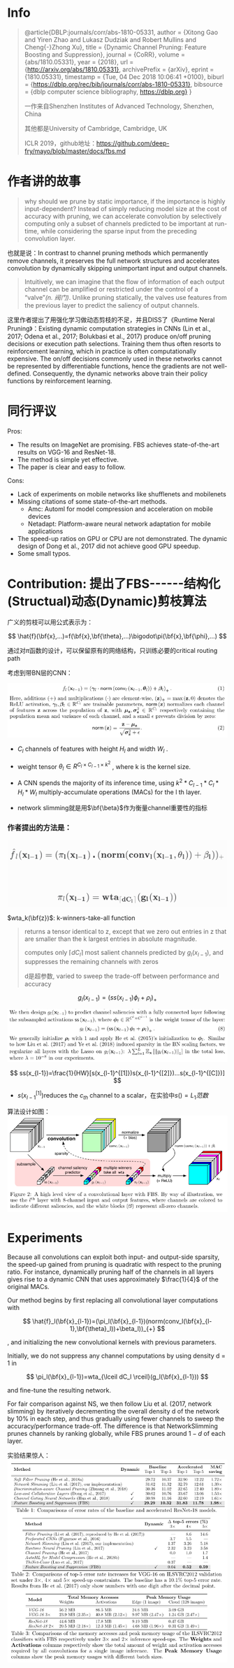 # Info

> @article{DBLP:journals/corr/abs-1810-05331,
>   author    = {Xitong Gao and
>                Yiren Zhao and
>                Lukasz Dudziak and
>                Robert Mullins and
>                Cheng{-}Zhong Xu},
>   title     = {Dynamic Channel Pruning: Feature Boosting and Suppression},
>   journal   = {CoRR},
>   volume    = {abs/1810.05331},
>   year      = {2018},
>   url       = {http://arxiv.org/abs/1810.05331},
>   archivePrefix = {arXiv},
>   eprint    = {1810.05331},
>   timestamp = {Tue, 04 Dec 2018 10:06:41 +0100},
>   biburl    = {https://dblp.org/rec/bib/journals/corr/abs-1810-05331},
>   bibsource = {dblp computer science bibliography, https://dblp.org}
> }
> 
> 一作来自Shenzhen Institutes of Advanced Technology, Shenzhen, China
> 
> 其他都是University of Cambridge, Cambridge, UK
> 
> ICLR 2019，github地址：https://github.com/deep-fry/mayo/blob/master/docs/fbs.md

# 作者讲的故事

> why should we prune by static importance, if the importance is highly input-dependent? Instead of simply reducing model size at the cost of accuracy with pruning, we can accelerate convolution by selectively computing only a subset of channels predicted to be important at run-time, while considering the sparse input from the preceding convolution layer.

也就是说：In contrast to channel pruning methods which permanently remove channels, it preserves the full network structures and accelerates convolution by dynamically skipping unimportant input and output channels.

> Intuitively, we can imagine that the flow of information of each output channel can be amplified or restricted under the control of a “valve”*(n. 阀门)*. Unlike pruning statically, the valves use features from the previous layer to predict the saliency of output channels.

这里作者提出了用强化学习做动态剪枝的不足，并且DISS了《Runtime Neral Pruning》：Existing dynamic computation strategies in CNNs (Lin et al., 2017; Odena et al., 2017; Bolukbasi et al., 2017) produce on/off pruning decisions or execution path selections. Training them thus often resorts to reinforcement learning, which in practice is often computationally expensive. The on/off decisions commonly used in these networks cannot be represented by differentiable functions, hence the gradients are not well-defined. Consequently, the dynamic networks above train their policy functions by reinforcement learning.

# 同行评议

Pros:

- The results on ImageNet are promising. FBS achieves state-of-the-art results on VGG-16 and ResNet-18.
- The method is simple yet effective.
- The paper is clear and easy to follow.

Cons:

- Lack of experiments on mobile networks like shufflenets and mobilenets
- Missing citations of some state-of-the-art methods.
  - Amc: Automl for model compression and acceleration on mobile devices 
  - Netadapt: Platform-aware neural network adaptation for mobile applications
- The speed-up ratios on GPU or CPU are not demonstrated. The dynamic design of Dong et al., 2017 did not achieve good GPU speedup.
- Some small typos.

# Contribution: 提出了FBS------结构化(Structual)动态(Dynamic)剪枝算法

广义的剪枝可以用公式表示为：

$$
\hat{f}(\bf{x},...)=f(\bf{x},\bf{\theta},...)\bigodot\pi(\bf{x},\bf{\phi},...)
$$

通过对$\pi$函数的设计，可以保留原有的网络结构，只训练必要的critical routing path

考虑到带BN层的CNN：

![avatar](pics/boosting-2.png)

- $C_l$ channels of features with height $H_l$ and width $W_l$ .

- weight tensor $θ_l ∈ R^{C_l×C_{l−1}×k^2}$ , where k is the kernel size.

- A CNN spends the majority of its inference time, using $k^2*C_{l−1}*C_l*H_l*W_l$ multiply-accumulate operations (MACs) for the l th layer.

- network slimming就是用$\bf{\beta}$作为衡量channel重要性的指标

### 作者提出的方法是：

![avatar](pics/boosting-5.png)

$wta_k(\bf{z})$: k-winners-take-all function

> returns a tensor identical to z, except that we zero out entries in z that are smaller than the k largest entries in absolute magnitude.
> 
> computes only $\lceil dC_l \rceil$ most salient channels predicted by $g_{l}(x_{l−1})$, and suppresses the remaining channels with zeros
> 
> d是超参数, varied to sweep the trade-off between performance and accuracy

$$
g_l(x_{l-1})=(ss(x_{l-1})\phi_l+\rho_l)_+
$$

![avatar](pics/boosting-3.png)

$$
ss(x_{l-1})=\frac{1}{HW}[s(x_{l-1}^{[1]})s(x_{l-1}^{[2]})...s(x_{l-1}^{[C]})]
$$

- $s(x_{l-1}^{[1]})$reduces the $c_{th}$ channel to a scalar，在实验中$s() = L_1范数$

算法设计如图：![avatar](pics/boosting-1.png)

# Experiments

Because all convolutions can exploit both input- and output-side sparsity, the speed-up gained from pruning is quadratic with respect to the pruning ratio. For instance, dynamically pruning half of the channels in all layers gives rise to a dynamic CNN that uses approximately $\frac{1}{4}$ of the original MACs.

Our method begins by first replacing all convolutional layer computations with 

$$
\hat{f}_l(\bf{x}_{l-1})=(\pi_l(\bf{x}_{l-1})(norm(conv_l(\bf{x}_{l-1},\bf{\theta}_l))+\beta_l))_{+}
$$

, and initializing the new convolutional kernels with previous parameters. 

Initially, we do not suppress any channel computations by using density d = 1 in 

$$
\pi_l(\bf{x}_{l-1})=wta_{\lceil dC_l \rceil}(g_l(\bf{x}_{l-1}))
$$

and fine-tune the resulting network. 

For fair comparison against NS, we then follow Liu et al. (2017, network slimming) by iteratively decrementing the overall density d of the network by 10% in each step, and thus gradually using fewer channels to sweep the accuracy/performance trade-off. The difference is that NetworkSlimming prunes channels by ranking globally, while FBS prunes around $1 − d$ of each layer.

实验结果惊人：![avatar](pics/boosting-4.png)
